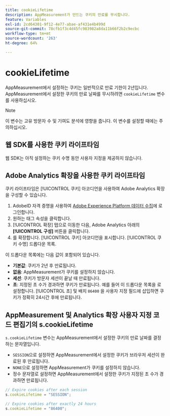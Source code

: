 ```yaml
---
title: cookieLifetime
description: AppMeasurement가 만드는 쿠키의 만료를 무시합니다.
feature: Variables
exl-id: 2cd64301-9f12-4e77-abae-af431e4b499d
source-git-commit: 78cfb1f3c4d45fc983982a8da11b66f2b2c9ecbc
workflow-type: tm+mt
source-wordcount: '263'
ht-degree: 64%

---
```


# cookieLifetime

AppMeasurement에서 설정하는 쿠키는 일반적으로 만료 기한이 2년입니다. AppMeasurement에서 설정한 쿠키의 만료 날짜를 무시하려면 `cookieLifetime` 변수를 사용하십시오.

>[!NOTE]
>
>이 변수는 고유 방문자 수 및 기여도 분석에 영향을 줍니다. 이 변수를 설정할 때에는 주의하십시오.

## 웹 SDK를 사용한 쿠키 라이프타임

웹 SDK는 아직 설정하는 쿠키 수명 동안 사용자 지정을 제공하지 않습니다.

## Adobe Analytics 확장을 사용한 쿠키 라이프타임

쿠키 라이프타임은 [!UICONTROL 쿠키] 아코디언을 사용하여 Adobe Analytics 확장을 구성할 수 있습니다.

1. AdobeID 자격 증명을 사용하여 [Adobe Experience Platform 데이터 수집](https://experience.adobe.com/data-collection)에 로그인합니다.
1. 원하는 태그 속성을 클릭합니다.
1.  [!UICONTROL 확장] 탭으로 이동한 다음, Adobe Analytics 아래의 **[!UICONTROL 구성]** 버튼을 클릭합니다.
1. 를 확장합니다. [!UICONTROL 쿠키] 아코디언을 표시합니다. [!UICONTROL 쿠키 수명] 드롭다운 목록.

이 드롭다운 목록에는 다음 값이 포함되어 있습니다.

* **기본값**: 쿠키가 2년 후 만료됩니다.
* **없음**: AppMeasurement가 쿠키를 설정하지 않습니다.
* **세션**: 쿠키가 방문자 세션이 끝날 때 만료됩니다.
* **초**: 지정된 초 수가 경과하면 쿠키가 만료됩니다. 예를 들어 이 드롭다운 목록을 로 설정합니다. [!UICONTROL 초] 및 배치 `86400` 을 사용자 지정 필드에 삽입하면 쿠키가 정확히 24시간 후에 만료됩니다.

## AppMeasurement 및 Analytics 확장 사용자 지정 코드 편집기의 s.cookieLifetime

`s.cookieLifetime` 변수는 AppMeasurement에서 설정한 쿠키의 만료 날짜를 결정하는 문자열입니다.

* `SESSION`으로 설정하면 AppMeasurement에서 설정한 쿠키가 브라우저 세션이 완료된 후 만료됩니다.
* `NONE`으로 설정하면 AppMeasurement가 쿠키를 설정하지 않습니다.
* 정수 문자열로 설정하면 AppMeasurement에서 설정한 쿠키가 지정된 초 수가 경과하면 만료됩니다.

```js
// Expire cookies after each session
s.cookieLifetime = "SESSION";

// Expire cookies after exactly 24 hours
s.cookieLifetime = "86400";
```
